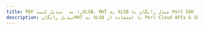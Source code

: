 ---title: PDF را به  تبدیل کنیدXLSB، MHT به XLSB مبدل رایگان یا Perl SDKdescription: تبدیل رایگانMHT به XLSB با استفاده از Perl Cloud APIs & SDK همچنین اسناد PDF را در Cloud ایجاد، ویرایش و رندر کنید.---